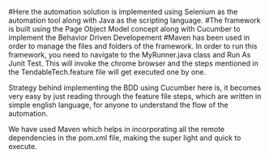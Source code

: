 #Here the automation solution is implemented using Selenium as the automation tool along with Java as the scripting language.
#The framework is built using the Page Object Model concept along with Cucumber to implement the Behavior Driven Developement
#Maven has been used in order to manage the files and folders of the framework.
In order to run this framework, you need to navigate to the MyRunner.java class and Run As Junit Test. This will invoke the chrome browser and the steps mentioned in the TendableTech.feature file will get executed one by one.

Strategy behind implementing the BDD using Cucumber here is, it becomes very easy by just reading through the feature file steps, which are written in simple english language, for anyone to understand the flow of the automation.

We have used Maven which helps in incorporating all the remote dependencies in the pom.xml file, making the super light and quick to execute.
